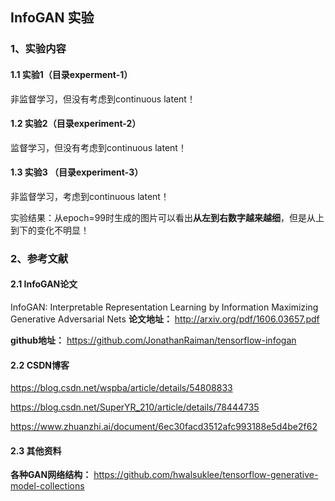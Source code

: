 ## **InfoGAN 实验**

### **1、实验内容**

#### **1.1 实验1（目录experment-1）**

非监督学习，但没有考虑到continuous latent！

#### **1.2 实验2（目录experiment-2）**

监督学习，但没有考虑到continuous latent！

#### **1.3 实验3 （目录experiment-3）**

非监督学习，考虑到continuous latent！

实验结果：从epoch=99时生成的图片可以看出**从左到右数字越来越细**，但是从上到下的变化不明显！

### **2、参考文献**

#### **2.1 InfoGAN论文**
InfoGAN: Interpretable Representation Learning by Information Maximizing Generative Adversarial Nets
**论文地址：** http://arxiv.org/pdf/1606.03657.pdf

**github地址：** https://github.com/JonathanRaiman/tensorflow-infogan

#### **2.2 CSDN博客**

https://blog.csdn.net/wspba/article/details/54808833

https://blog.csdn.net/SuperYR_210/article/details/78444735

https://www.zhuanzhi.ai/document/6ec30facd3512afc993188e5d4be2f62

#### **2.3 其他资料**

**各种GAN网络结构：** https://github.com/hwalsuklee/tensorflow-generative-model-collections
